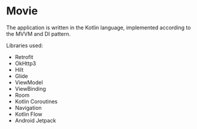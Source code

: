 # Movie
The application is written in the Kotlin language, implemented according to the MVVM and DI pattern.

Libraries used:
- Retrofit
- OkHttp3
- Hilt
- Glide
- ViewModel
- ViewBinding
- Room
- Kotlin Coroutines
- Navigation
- Kotlin Flow
- Android Jetpack
